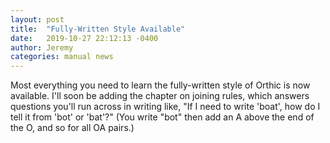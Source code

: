```yaml
---
layout: post
title:  "Fully-Written Style Available"
date:   2019-10-27 22:12:13 -0400
author: Jeremy
categories: manual news
---
```

Most everything you need to learn the fully-written style of Orthic is now available. I'll soon be adding the chapter on joining rules, which answers questions you'll run across in writing like, "If I need to write 'boat', how do I tell it from 'bot' or 'bat'?" (You write "bot" then add an A above the end of the O, and so for all OA pairs.)
